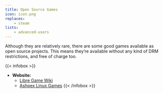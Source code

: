 ```yaml
---
title: Open Source Games
icon: icon.png
replaces:
    - steam
lists:
    - advanced-users
---
```


Although they are relatively rare, there are some good games available as open source projects. This means they’re available without any kind of DRM restrictions, and free of charge too.

{{< infobox >}}
- **Website:**
    - [Libre Game Wiki](https://libregamewiki.org/List_of_games)
    - [Ashpex Linux Games](https://gitlab.com/Ashpex/Linux_Games)
{{< /infobox >}}
